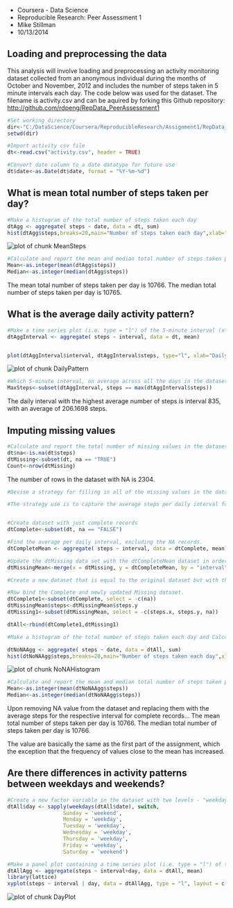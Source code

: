 - Coursera - Data Science
- Reproducible Research: Peer Assessment 1
- Mike Stillman
- 10/13/2014

## Loading and preprocessing the data
This analysis will involve loading and preprocessing an activity monitoring dataset collected from an anonymous individual during the months of October and November, 2012 and includes the number of steps taken in 5 minute intervals each day. The code below was used for the dataset.
The filename is activity.csv and can be aquired by forking this Github repository:  http://github.com/rdpeng/RepData_PeerAssessment1


```r
#Set working directory
dir<-"C:/DataScience/Coursera/ReproducibleResearch/Assignment1/RepData_PeerAssessment1/activity"
setwd(dir)

#Import activity csv file
dt<-read.csv("activity.csv", header = TRUE)

#Convert date column to a date datatype for future use
dt$date<-as.Date(dt$date, format = "%Y-%m-%d")
```


## What is mean total number of steps taken per day?

```r
#Make a histogram of the total number of steps taken each day
dtAgg <- aggregate( steps ~ date, data = dt, sum)
hist(dtAgg$steps,breaks=20,main="Number of steps taken each day",xlab="Steps")
```

![plot of chunk MeanSteps](figure/MeanSteps.png) 

```r
#Calculate and report the mean and median total number of steps taken per day
Mean<-as.integer(mean(dtAgg$steps))
Median<-as.integer(median(dtAgg$steps))
```

The mean total number of steps taken per day is 10766.
The median total number of steps taken per day is 10765.


## What is the average daily activity pattern?

```r
#Make a time series plot (i.e. type = "l") of the 5-minute interval (x-axis) and the average number of steps taken, averaged across all days (y-axis)
dtAggInterval <- aggregate( steps ~ interval, data = dt, mean)


plot(dtAggInterval$interval, dtAggInterval$steps, type="l", xlab="Daily 5 Minute Intervals", ylab="Average Number of Steps", main = "The average number of steps taken, averaged across all days")
```

![plot of chunk DailyPattern](figure/DailyPattern.png) 

```r
#Which 5-minute interval, on average across all the days in the dataset, contains the maximum number of steps?
MaxSteps<-subset(dtAggInterval, steps == max(dtAggInterval$steps))
```
The daily interval with the highest average number of steps is interval 835, with an average of 206.1698 steps.


## Imputing missing values

```r
#Calculate and report the total number of missing values in the dataset (i.e. the total number of rows with NAs)
dt$na<-is.na(dt$steps)
dtMissing<-subset(dt, na == "TRUE")
Count<-nrow(dtMissing)
```
The number of rows in the dataset with NA is 2304.


```r
#Devise a strategy for filling in all of the missing values in the dataset. The strategy does not need to be sophisticated. For example, you could use the mean/median for that day, or the mean for that 5-minute interval, etc.

#The strategy use is to capture the average steps per daily interval for the non NA records and then update the NA records for those intervals with the mean.


#Create dataset with just complete records
dtComplete<-subset(dt, na == "FALSE")

#Find the average per daily interval, excluding the NA records.
dtCompleteMean <- aggregate( steps ~ interval, data = dtComplete, mean)

#Update the dtMissing data set with the dtCompleteMean dataset in order to set the mean per interval as a substitute for the NA values.
dtMissingMean<-merge(x = dtMissing, y = dtCompleteMean, by = "interval", all.x=TRUE)
```



```r
#Create a new dataset that is equal to the original dataset but with the missing data filled in.

#Row bind the Complete and newly updated Missing dataset.
dtComplete1<-subset(dtComplete, select = -c(na))
dtMissingMean$steps<-dtMissingMean$steps.y
dtMissing1<-subset(dtMissingMean, select = -c(steps.x, steps.y, na))

dtAll<-rbind(dtComplete1,dtMissing1)
```


```r
#Make a histogram of the total number of steps taken each day and Calculate and report the mean and median total number of steps taken per day. Do these values differ from the estimates from the first part of the assignment? What is the impact of imputing missing data on the estimates of the total daily number of steps?

dtNoNAAgg <- aggregate( steps ~ date, data = dtAll, sum)
hist(dtNoNAAgg$steps,breaks=20,main="Number of steps taken each day",xlab="Steps")
```

![plot of chunk NoNAHistogram](figure/NoNAHistogram.png) 

```r
#Calculate and report the mean and median total number of steps taken per day
Mean<-as.integer(mean(dtNoNAAgg$steps))
Median<-as.integer(median(dtNoNAAgg$steps))
```

Upon removing NA value from the dataset and replacing them with the average steps for the respective interval for complete records...
The mean total number of steps taken per day is 10766.
The median total number of steps taken per day is 10766.

The value are basically the same as the first part of the assignment, which the exception that the frequency of values close to the mean has increased.


## Are there differences in activity patterns between weekdays and weekends?


```r
#Create a new factor variable in the dataset with two levels - "weekday" and "weekend" indicating whether a given date is a weekday or weekend day.
dtAll$day <- sapply(weekdays(dtAll$date), switch, 
                  Sunday = 'weekend', 
                  Monday = 'weekday', 
                  Tuesday = 'weekday', 
                  Wednesday = 'weekday',
                  Thursday = 'weekday',
                  Friday = 'weekday',
                  Saturday = 'weekend')
```
   

```r
#Make a panel plot containing a time series plot (i.e. type = "l") of the 5-minute interval (x-axis) and the average number of steps taken, averaged across all weekday days or weekend days (y-axis). The plot should look something like the following, which was creating using simulated data:
dtAllAgg <- aggregate(steps ~ interval+day, data = dtAll, mean)
library(lattice)
xyplot(steps ~ interval | day, data = dtAllAgg, type = "l", layout = c(1, 2))
```

![plot of chunk DayPlot](figure/DayPlot.png) 
